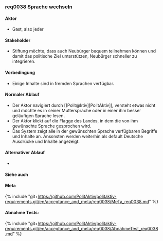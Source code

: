 ### [req0038](https://github.com/PolitAktiv/politaktiv-requirements/tree/master/en/requirements/req0038.md) Sprache wechseln

#### Aktor
 * Gast, also jeder

#### Stakeholder
 * Stiftung möchte, dass auch Neubürger bequem teilnehmen können und damit das politische Ziel unterstützen, Neubürger schneller zu integrieren.

#### Vorbedingung
 * Einige Inhalte sind in fremden Sprachen verfügbar.

#### Normaler Ablauf
 * Der Aktor navigiert durch [[Polit@ktiv][PolitAktiv]], versteht etwas nicht und möchte es in seiner Muttersprache oder in einer ihm besser geläufigen Sprache lesen.
 * Der Aktor klickt auf die Flagge des Landes, in dem die von ihm gewünschte Sprache gesprochen wird.
 * Das System zeigt  alle in der gewünschten Sprache verfügbaren Begriffe und Inhalte an. Ansonsten werden weiterhin als default Deutsche Ausdrücke und Inhalte angezeigt.

#### Alternativer Ablauf
 * 

#### Siehe auch

#### Meta
{% include "git+https://github.com/PolitAktiv/politaktiv-requirements.git/en/acceptance_and_meta/req0038/MeTa_req0038.md" %} 

#### Abnahme Tests:
{% include "git+https://github.com/PolitAktiv/politaktiv-requirements.git/en/acceptance_and_meta/req0038/AbnahmeTest_req0038.md" %} 
